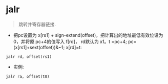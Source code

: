 # jalr

> 跳转并寄存器链接.

- 把pc设置为 x[rs1] + sign-extend(offset)，把计算出的地址最低有效位设为 0，并将原 pc+4的值写入 f[rd]， rd默认为 x1。t =pc+4; pc=(x[rs1]+sext(offset))&~1; x[rd]=t:

`jalr rd, offset(rs1)`

- 实例:

`jalr ra, offset(t0)`

